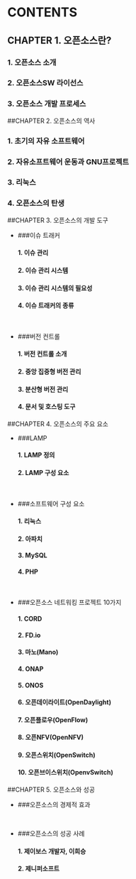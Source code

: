 # CONTENTS





## CHAPTER 1. 오픈소스란?

###   1. 오픈소스 소개

###   2. 오픈소스SW 라이선스

###   3. 오픈소스 개발 프로세스





##CHAPTER 2. 오픈소스의 역사

###   1. 초기의 자유 소프트웨어

###   2. 자유소프트웨어 운동과 GNU프로젝트

###   3. 리눅스

###   4. 오픈소스의 탄생





##CHAPTER 3. 오픈소스의 개발 도구

* ###이슈 트래커

  ####   1. 이슈 관리

  ####   2. 이슈 관리 시스템

  ####   3. 이슈 관리 시스템의 필요성

  ####   4. 이슈 트래커의 종류

  ​

* ###버전 컨트롤

  ####   1. 버전 컨트롤 소개

  ####   2. 중앙 집중형 버전 관리

  ####   3. 분산형 버전 관리

  ####   4. 문서 및 호스팅 도구





##CHAPTER 4. 오픈소스의 주요 요소

* ###LAMP

  ####   1. LAMP 정의

  ####   2. LAMP 구성 요소

  ​

* ###소프트웨어 구성 요소

  ####   1. 리눅스

  ####   2. 아파치

  ####   3. MySQL

  ####   4. PHP

  ​

* ###오픈소스 네트워킹 프로젝트 10가지

  ####   1. CORD

  ####   2. FD.io

  ####   3. 마노(Mano)

  ####   4. ONAP

  ####   5. ONOS

  ####   6. 오픈데이라이트(OpenDaylight)

  ####   7. 오픈플로우(OpenFlow)

  ####   8. 오픈NFV(OpenNFV)

  ####   9. 오픈스위치(OpenSwitch)

  ####   10. 오픈브이스위치(OpenvSwitch)





##CHAPTER 5. 오픈소스와 성공

* ###오픈소스의 경제적 효과

  ​

* ###오픈소스의 성공 사례

  ####   1. 제이보스 개발자, 이희승

  ####   2. 제니퍼소프트

